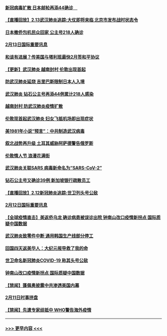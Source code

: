 #### [新冠病毒扩散 日本邮轮再添44确诊　](../pages/prog202/a102776518.md?t=02140211) 
#### [【直播回放】2.13武汉肺炎追踪:大仗即将来临 北京市发布战时状态令](../pages/prog202/a102776399.md?t=02140211) 
#### [日本撤侨包机民众回家 公主号218人确诊](../pages/prog202/a102776346.md?t=02140211) 
#### [2月13日国际重要讯息](../pages/prog202/a102776339.md?t=02140211) 
#### [和谈有进展？传美国与塔利班最快2月签和平协议](../pages/prog202/a102776291.md?t=02140211) 
#### [【更新】武汉肺炎 越南封村 伦敦出现首起](../pages/prog202/a102770740.md?t=02140211) 
#### [防武汉肺炎延烧 吉里巴斯限制日本人入境](../pages/prog202/a102776276.md?t=02140211) 
#### [武汉肺炎 钻石公主号再添44例累计218人感染](../pages/prog202/a102776089.md?t=02140211) 
#### [越南封村 防武汉肺炎疫情扩散](../pages/prog202/a102776214.md?t=02140211) 
#### [伦敦现首起武汉肺炎 妇女飞抵机场即出现症状](../pages/prog202/a102776031.md?t=02140211) 
#### [美1981年小说“预言”：中共制造武汉病毒](../pages/prog202/a102775980.md?t=02140211) 
#### [叙北战势再升级 土耳其威胁阿萨德警告俄罗斯](../pages/prog202/a102775904.md?t=02140211) 
#### [伦敦情人节 浪漫花满街](../pages/prog202/a102775786.md?t=02140211) 
#### [武汉肺炎关联SARS 病毒新命名为“SARS-CoV-2”](../pages/prog202/a102775719.md?t=02140211) 
#### [钻石公主号又确诊39例 新加坡银行疏散员工](../pages/prog202/a102775691.md?t=02140211) 
#### [【直播回放】2.12新冠肺炎追踪:世卫列头号公敌](../pages/prog202/a102775541.md?t=02140211) 
#### [2月12日国际重要讯息](../pages/prog202/a102775437.md?t=02140211) 
#### [【全球疫情直击】美返侨乌龙 确诊病患被误诊出院 钟南山改口疫情新拐点 国际质疑中国数据](../pages/prog202/a102775378.md?t=02140211) 
#### [武汉肺炎致零件中断 通用韩国生产线部分停工](../pages/prog202/a102775365.md?t=02140211) 
#### [回国四天返美华人：大纪元报导救了我的命](../pages/prog202/a102775342.md?t=02140211) 
#### [世卫命名新冠肺炎COVID-19 称其头号公敌](../pages/prog202/a102775196.md?t=02140211) 
#### [钟南山改口疫情新拐点 国际质疑中国数据](../pages/prog202/a102775178.md?t=02140211) 
#### [【禁闻】蓬佩奥披露中共渗透美国内幕](../pages/prog202/a102775129.md?t=02140211) 
#### [2月11日时事拼盘](../pages/prog202/a102775140.md?t=02140211) 
#### [【禁闻】先遣专家组抵中 WHO警告海外疫情](../pages/prog202/a102775112.md?t=02140211) 

----
#### [ >>> 更早内容 <<< ](../indexes/prog202-earlier.md)
